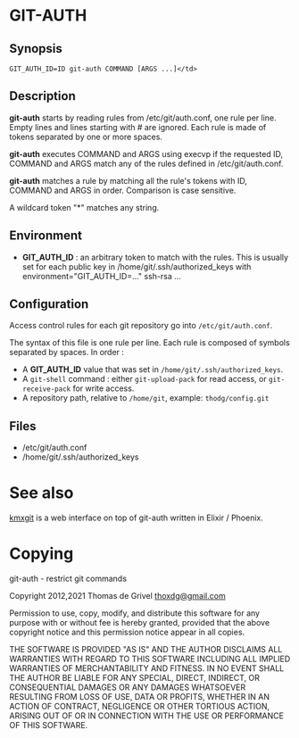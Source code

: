 # GIT-AUTH


## Synopsis

    GIT_AUTH_ID=ID git-auth COMMAND [ARGS ...]</td>


## Description

**git-auth** starts by reading rules from /etc/git/auth.conf, one rule
per line. Empty lines and lines starting with # are ignored. Each rule
is made of tokens separated by one or more spaces.

**git-auth** executes COMMAND and ARGS using execvp if the requested ID,
COMMAND and ARGS match any of the rules defined in /etc/git/auth.conf.

**git-auth** matches a rule by matching all the rule's tokens with ID,
COMMAND and ARGS in order. Comparison is case sensitive.

A wildcard token "*" matches any string.


## Environment

 * **GIT_AUTH_ID** : an arbitrary token to match with the rules.
This is usually set for each public key in /home/git/.ssh/authorized_keys
with
    environment="GIT_AUTH_ID=..." ssh-rsa ...


## Configuration

Access control rules for each git repository go into
`/etc/git/auth.conf`.

The syntax of this file is one rule per line.
Each rule is composed of symbols separated by spaces.
In order :
 - A **GIT_AUTH_ID** value that was set in
   `/home/git/.ssh/authorized_keys`.
 - A `git-shell` command : either `git-upload-pack` for read access,
   or `git-receive-pack` for write access.
 - A repository path, relative to `/home/git`,
   example: `thodg/config.git`


## Files

 * /etc/git/auth.conf
 * /home/git/.ssh/authorized_keys


# See also

[kmxgit](https://git.kmx.io/kmx.io/kmxgit)
is a web interface on top of git-auth written in Elixir / Phoenix.


# Copying

git-auth - restrict git commands

Copyright 2012,2021 Thomas de Grivel <thoxdg@gmail.com>

Permission to use, copy, modify, and distribute this software for any
purpose with or without fee is hereby granted, provided that the above
copyright notice and this permission notice appear in all copies.

THE SOFTWARE IS PROVIDED "AS IS" AND THE AUTHOR DISCLAIMS ALL WARRANTIES
WITH REGARD TO THIS SOFTWARE INCLUDING ALL IMPLIED WARRANTIES OF
MERCHANTABILITY AND FITNESS. IN NO EVENT SHALL THE AUTHOR BE LIABLE FOR
ANY SPECIAL, DIRECT, INDIRECT, OR CONSEQUENTIAL DAMAGES OR ANY DAMAGES
WHATSOEVER RESULTING FROM LOSS OF USE, DATA OR PROFITS, WHETHER IN AN
ACTION OF CONTRACT, NEGLIGENCE OR OTHER TORTIOUS ACTION, ARISING OUT OF
OR IN CONNECTION WITH THE USE OR PERFORMANCE OF THIS SOFTWARE.
